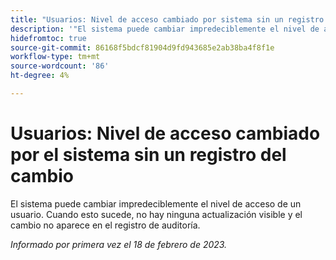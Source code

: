 ```yaml
---
title: "Usuarios: Nivel de acceso cambiado por sistema sin un registro del cambio"
description: '"El sistema puede cambiar impredeciblemente el nivel de acceso de un usuario. Cuando esto sucede, no hay ninguna actualización visible y el cambio no aparece en el registro de auditoría.'
hidefromtoc: true
source-git-commit: 86168f5bdcf81904d9fd943685e2ab38ba4f8f1e
workflow-type: tm+mt
source-wordcount: '86'
ht-degree: 4%

---
```



# Usuarios: Nivel de acceso cambiado por el sistema sin un registro del cambio

El sistema puede cambiar impredeciblemente el nivel de acceso de un usuario. Cuando esto sucede, no hay ninguna actualización visible y el cambio no aparece en el registro de auditoría.

_Informado por primera vez el 18 de febrero de 2023._

